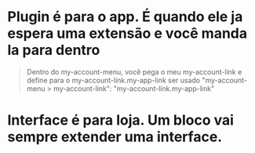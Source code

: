 # Plugin é para o app. É quando ele ja espera uma extensão e você manda la para dentro

> Dentro do my-account-menu, você pega o meu my-account-link e define para o my-account-link.my-app-link ser usado
"my-account-menu > my-account-link": "my-account-link.my-app-link"

# Interface  é para loja. Um bloco vai sempre extender uma interface.